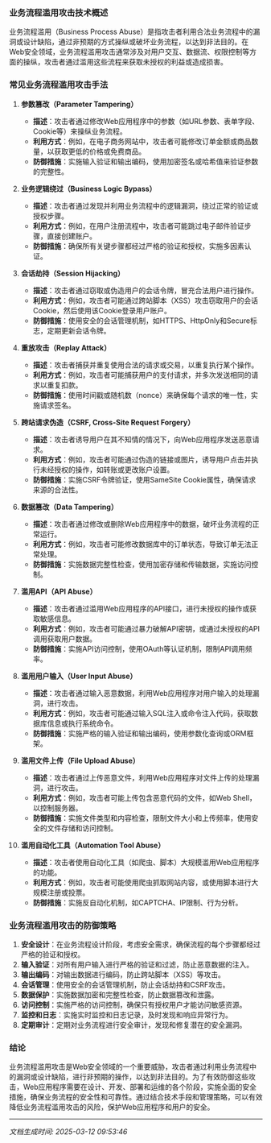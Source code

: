 ### 业务流程滥用攻击技术概述

业务流程滥用（Business Process Abuse）是指攻击者利用合法业务流程中的漏洞或设计缺陷，通过非预期的方式操纵或破坏业务流程，以达到非法目的。在Web安全领域，业务流程滥用攻击通常涉及对用户交互、数据流、权限控制等方面的操纵，攻击者通过滥用这些流程来获取未授权的利益或造成损害。

### 常见业务流程滥用攻击手法

1. **参数篡改（Parameter Tampering）**
   - **描述**：攻击者通过修改Web应用程序中的参数（如URL参数、表单字段、Cookie等）来操纵业务流程。
   - **利用方式**：例如，在电子商务网站中，攻击者可能修改订单金额或商品数量，以获取更低的价格或免费商品。
   - **防御措施**：实施输入验证和输出编码，使用加密签名或哈希值来验证参数的完整性。

2. **业务逻辑绕过（Business Logic Bypass）**
   - **描述**：攻击者通过发现并利用业务流程中的逻辑漏洞，绕过正常的验证或授权步骤。
   - **利用方式**：例如，在用户注册流程中，攻击者可能跳过电子邮件验证步骤，直接创建账户。
   - **防御措施**：确保所有关键步骤都经过严格的验证和授权，实施多因素认证。

3. **会话劫持（Session Hijacking）**
   - **描述**：攻击者通过窃取或伪造用户的会话令牌，冒充合法用户进行操作。
   - **利用方式**：例如，攻击者可能通过跨站脚本（XSS）攻击窃取用户的会话Cookie，然后使用该Cookie登录用户账户。
   - **防御措施**：使用安全的会话管理机制，如HTTPS、HttpOnly和Secure标志，定期更新会话令牌。

4. **重放攻击（Replay Attack）**
   - **描述**：攻击者捕获并重复使用合法的请求或交易，以重复执行某个操作。
   - **利用方式**：例如，攻击者可能捕获用户的支付请求，并多次发送相同的请求以重复扣款。
   - **防御措施**：使用时间戳或随机数（nonce）来确保每个请求的唯一性，实施请求签名。

5. **跨站请求伪造（CSRF, Cross-Site Request Forgery）**
   - **描述**：攻击者诱导用户在其不知情的情况下，向Web应用程序发送恶意请求。
   - **利用方式**：例如，攻击者可能通过伪造的链接或图片，诱导用户点击并执行未经授权的操作，如转账或更改账户设置。
   - **防御措施**：实施CSRF令牌验证，使用SameSite Cookie属性，确保请求来源的合法性。

6. **数据篡改（Data Tampering）**
   - **描述**：攻击者通过修改或删除Web应用程序中的数据，破坏业务流程的正常运行。
   - **利用方式**：例如，攻击者可能修改数据库中的订单状态，导致订单无法正常处理。
   - **防御措施**：实施数据完整性检查，使用加密存储和传输数据，实施访问控制。

7. **滥用API（API Abuse）**
   - **描述**：攻击者通过滥用Web应用程序的API接口，进行未授权的操作或获取敏感信息。
   - **利用方式**：例如，攻击者可能通过暴力破解API密钥，或通过未授权的API调用获取用户数据。
   - **防御措施**：实施API访问控制，使用OAuth等认证机制，限制API调用频率。

8. **滥用用户输入（User Input Abuse）**
   - **描述**：攻击者通过输入恶意数据，利用Web应用程序对用户输入的处理漏洞，进行攻击。
   - **利用方式**：例如，攻击者可能通过输入SQL注入或命令注入代码，获取数据库信息或执行系统命令。
   - **防御措施**：实施严格的输入验证和输出编码，使用参数化查询或ORM框架。

9. **滥用文件上传（File Upload Abuse）**
   - **描述**：攻击者通过上传恶意文件，利用Web应用程序对文件上传的处理漏洞，进行攻击。
   - **利用方式**：例如，攻击者可能上传包含恶意代码的文件，如Web Shell，以控制服务器。
   - **防御措施**：实施文件类型和内容检查，限制文件大小和上传频率，使用安全的文件存储和访问控制。

10. **滥用自动化工具（Automation Tool Abuse）**
    - **描述**：攻击者使用自动化工具（如爬虫、脚本）大规模滥用Web应用程序的功能。
    - **利用方式**：例如，攻击者可能使用爬虫抓取网站内容，或使用脚本进行大规模注册或投票。
    - **防御措施**：实施反自动化机制，如CAPTCHA、IP限制、行为分析。

### 业务流程滥用攻击的防御策略

1. **安全设计**：在业务流程设计阶段，考虑安全需求，确保流程的每个步骤都经过严格的验证和授权。
2. **输入验证**：对所有用户输入进行严格的验证和过滤，防止恶意数据的注入。
3. **输出编码**：对输出数据进行编码，防止跨站脚本（XSS）等攻击。
4. **会话管理**：使用安全的会话管理机制，防止会话劫持和CSRF攻击。
5. **数据保护**：实施数据加密和完整性检查，防止数据篡改和泄露。
6. **访问控制**：实施严格的访问控制，确保只有授权用户才能访问敏感资源。
7. **监控和日志**：实施实时监控和日志记录，及时发现和响应异常行为。
8. **定期审计**：定期对业务流程进行安全审计，发现和修复潜在的安全漏洞。

### 结论

业务流程滥用攻击是Web安全领域的一个重要威胁，攻击者通过利用业务流程中的漏洞或设计缺陷，进行非预期的操作，以达到非法目的。为了有效防御这些攻击，Web应用程序需要在设计、开发、部署和运维的各个阶段，实施全面的安全措施，确保业务流程的安全性和可靠性。通过结合技术手段和管理策略，可以有效降低业务流程滥用攻击的风险，保护Web应用程序和用户的安全。

---

*文档生成时间: 2025-03-12 09:53:46*






















